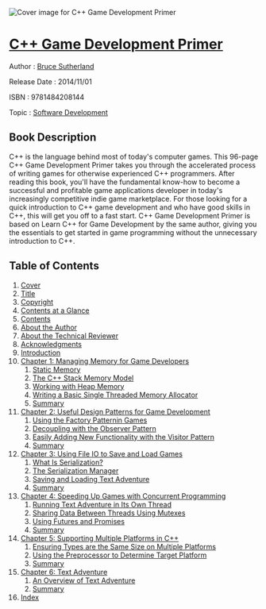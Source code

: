 ![Cover image for C++ Game Development Primer](https://imgdetail.ebookreading.net/cover/cover/software_development/EB9781484208144.jpg)

[C++ Game Development Primer](https://ebookreading.net/view/book/C%2B%2B+Game+Development+Primer-EB9781484208144_1.html "C++ Game Development Primer")
====================================================================================================================

Author : [Bruce Sutherland](https://ebookreading.net/search/author/Bruce+Sutherland)

Release Date : 2014/11/01

ISBN : 9781484208144

Topic : [Software Development](https://ebookreading.net/search/category/software-development)

Book Description
-----------------

C++ is the language behind most of today's computer games. This 96-page C++ Game Development Primer takes you through the accelerated process of writing games for otherwise experienced C++ programmers. After reading this book, you'll have the fundamental know-how to become a successful and profitable game applications developer in today's increasingly competitive indie game marketplace.
For those looking for a quick introduction to C++ game development and who have good skills in C++, this will get you off to a fast start. C++ Game Development Primer is based on Learn C++ for Game Development by the same author, giving you the essentials to get started in game programming without the unnecessary introduction to C++.
              
Table of Contents
-----------------

1. [Cover](https://ebookreading.net/view/book/C%2B%2B+Game+Development+Primer-EB9781484208144_1.html)
1. [Title](https://ebookreading.net/view/book/C%2B%2B+Game+Development+Primer-EB9781484208144_2.html)
1. [Copyright](https://ebookreading.net/view/book/C%2B%2B+Game+Development+Primer-EB9781484208144_3.html)
1. [Contents at a Glance](https://ebookreading.net/view/book/C%2B%2B+Game+Development+Primer-EB9781484208144_4.html)
1. [Contents](https://ebookreading.net/view/book/C%2B%2B+Game+Development+Primer-EB9781484208144_5.html)
1. [About the Author](https://ebookreading.net/view/book/C%2B%2B+Game+Development+Primer-EB9781484208144_6.html)
1. [About the Technical Reviewer](https://ebookreading.net/view/book/C%2B%2B+Game+Development+Primer-EB9781484208144_7.html)
1. [Acknowledgments](https://ebookreading.net/view/book/C%2B%2B+Game+Development+Primer-EB9781484208144_8.html)
1. [Introduction](https://ebookreading.net/view/book/C%2B%2B+Game+Development+Primer-EB9781484208144_9.html)
1. [Chapter 1: Managing Memory for Game Developers](https://ebookreading.net/view/book/C%2B%2B+Game+Development+Primer-EB9781484208144_10.html)
    1. [Static Memory](https://ebookreading.net/view/book/C%2B%2B+Game+Development+Primer-EB9781484208144_10.html#Sec1)
    1. [The C++ Stack Memory Model](https://ebookreading.net/view/book/C%2B%2B+Game+Development+Primer-EB9781484208144_10.html#Sec2)
    1. [Working with Heap Memory](https://ebookreading.net/view/book/C%2B%2B+Game+Development+Primer-EB9781484208144_10.html#Sec3)
    1. [Writing a Basic Single Threaded Memory Allocator](https://ebookreading.net/view/book/C%2B%2B+Game+Development+Primer-EB9781484208144_10.html#Sec4)
    1. [Summary](https://ebookreading.net/view/book/C%2B%2B+Game+Development+Primer-EB9781484208144_10.html#Sec5)
1. [Chapter 2: Useful Design Patterns for Game Development](https://ebookreading.net/view/book/C%2B%2B+Game+Development+Primer-EB9781484208144_11.html)
    1. [Using the Factory Patternin Games](https://ebookreading.net/view/book/C%2B%2B+Game+Development+Primer-EB9781484208144_11.html#Sec1)
    1. [Decoupling with the Observer Pattern](https://ebookreading.net/view/book/C%2B%2B+Game+Development+Primer-EB9781484208144_11.html#Sec2)
    1. [Easily Adding New Functionality with the Visitor Pattern](https://ebookreading.net/view/book/C%2B%2B+Game+Development+Primer-EB9781484208144_11.html#Sec3)
    1. [Summary](https://ebookreading.net/view/book/C%2B%2B+Game+Development+Primer-EB9781484208144_11.html#Sec4)
1. [Chapter 3: Using File IO to Save and Load Games](https://ebookreading.net/view/book/C%2B%2B+Game+Development+Primer-EB9781484208144_12.html)
    1. [What Is Serialization?](https://ebookreading.net/view/book/C%2B%2B+Game+Development+Primer-EB9781484208144_12.html#Sec1)
    1. [The Serialization Manager](https://ebookreading.net/view/book/C%2B%2B+Game+Development+Primer-EB9781484208144_12.html#Sec2)
    1. [Saving and Loading Text Adventure](https://ebookreading.net/view/book/C%2B%2B+Game+Development+Primer-EB9781484208144_12.html#Sec3)
    1. [Summary](https://ebookreading.net/view/book/C%2B%2B+Game+Development+Primer-EB9781484208144_12.html#Sec4)
1. [Chapter 4: Speeding Up Games with Concurrent Programming](https://ebookreading.net/view/book/C%2B%2B+Game+Development+Primer-EB9781484208144_13.html)
    1. [Running Text Adventure in Its Own Thread](https://ebookreading.net/view/book/C%2B%2B+Game+Development+Primer-EB9781484208144_13.html#Sec1)
    1. [Sharing Data Between Threads Using Mutexes](https://ebookreading.net/view/book/C%2B%2B+Game+Development+Primer-EB9781484208144_13.html#Sec2)
    1. [Using Futures and Promises](https://ebookreading.net/view/book/C%2B%2B+Game+Development+Primer-EB9781484208144_13.html#Sec3)
    1. [Summary](https://ebookreading.net/view/book/C%2B%2B+Game+Development+Primer-EB9781484208144_13.html#Sec4)
1. [Chapter 5: Supporting Multiple Platforms in C++](https://ebookreading.net/view/book/C%2B%2B+Game+Development+Primer-EB9781484208144_14.html)
    1. [Ensuring Types are the Same Size on Multiple Platforms](https://ebookreading.net/view/book/C%2B%2B+Game+Development+Primer-EB9781484208144_14.html#Sec1)
    1. [Using the Preprocessor to Determine Target Platform](https://ebookreading.net/view/book/C%2B%2B+Game+Development+Primer-EB9781484208144_14.html#Sec2)
    1. [Summary](https://ebookreading.net/view/book/C%2B%2B+Game+Development+Primer-EB9781484208144_14.html#Sec3)
1. [Chapter 6: Text Adventure](https://ebookreading.net/view/book/C%2B%2B+Game+Development+Primer-EB9781484208144_15.html)
    1. [An Overview of Text Adventure](https://ebookreading.net/view/book/C%2B%2B+Game+Development+Primer-EB9781484208144_15.html#Sec1)
    1. [Summary](https://ebookreading.net/view/book/C%2B%2B+Game+Development+Primer-EB9781484208144_15.html#Sec2)
1. [Index](https://ebookreading.net/view/book/C%2B%2B+Game+Development+Primer-EB9781484208144_16.html)
